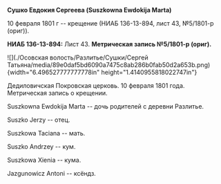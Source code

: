 **Сушко Евдокия Сергеева (Suszkowna Ewdokija Marta)**

10 февраля 1801 г -- крещение (НИАБ 136-13-894, лист 43, №5/1801-р
(ориг)).

**НИАБ 136-13-894:** Лист 43. **Метрическая запись №5/1801-р (ориг).**

![](./Осовская волость/Разлитье/Сушки/Сергей Татьяна/media/89e0daf5bd6090a7475c8ab286b0fab50d2a653b.png){width="6.496527777777778in"
height="1.4140955818022747in"}

Дедиловичская Покровская церковь. 10 февраля 1801 года. Метрическая
запись о крещении.

Suszkowna Ewdokija Marta -- дочь родителей с деревни Разлитье.

Suszko Jerzy -- отец.

Suszkowa Taciana -- мать.

Suszko Andrzey -- кум.

Suszkowa Xienia -- кума.

Jazgunowicz Antoni -- ксёндз.
